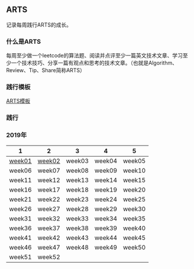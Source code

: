 ## ARTS
记录每周践行ARTS的成长。

### 什么是ARTS

每周至少做一个leetcode的算法题、阅读并点评至少一篇英文技术文章、学习至少一个技术技巧、分享一篇有观点和思考的技术文章。（也就是Algorithm、Review、Tip、Share简称ARTS）

### 践行模板

[ARTS模板](./template.md)

### 践行

### 2019年

| 1                       | 2                       | 3      | 4      | 5      |
| ----------------------- | ----------------------- | ------ | ------ | ------ |
| [week01](./2019/week01) | [week02](./2019/week02) | week03 | week04 | week05 |
| week06                  | week07                  | week08 | week09 | week10 |
| week11                  | week12                  | week13 | week14 | week15 |
| week16                  | week17                  | week18 | week19 | week20 |
| week21                  | week22                  | week23 | week24 | week25 |
| week26                  | week27                  | week28 | week29 | week30 |
| week31                  | week32                  | week33 | week34 | week35 |
| week36                  | week37                  | week38 | week39 | week40 |
| week41                  | week42                  | week43 | week44 | week45 |
| week46                  | week47                  | week48 | week49 | week50 |
| week51                  | week52                  |        |        |        |